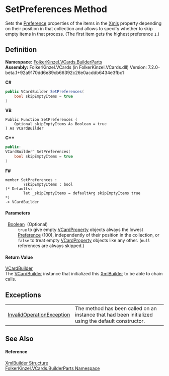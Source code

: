 # SetPreferences Method


Sets the <a href="50760592-ebd2-d6c5-16b0-f752af7dada1.md">Preference</a> properties of the items in the <a href="72934059-97f9-72e4-6010-1ce0c34221d5.md">Xmls</a> property depending on their position in that collection and allows to specify whether to skip empty items in that process. (The first item gets the highest preference `1`.)



## Definition
**Namespace:** <a href="30716183-7f69-ceb8-b5fe-4d9f23e7fd2b.md">FolkerKinzel.VCards.BuilderParts</a>  
**Assembly:** FolkerKinzel.VCards (in FolkerKinzel.VCards.dll) Version: 7.2.0-beta.1+92a9170dd6e89cb66392c26e0acddb6434e3fbc1

**C#**
``` C#
public VCardBuilder SetPreferences(
	bool skipEmptyItems = true
)
```
**VB**
``` VB
Public Function SetPreferences ( 
	Optional skipEmptyItems As Boolean = true
) As VCardBuilder
```
**C++**
``` C++
public:
VCardBuilder^ SetPreferences(
	bool skipEmptyItems = true
)
```
**F#**
``` F#
member SetPreferences : 
        ?skipEmptyItems : bool 
(* Defaults:
        let _skipEmptyItems = defaultArg skipEmptyItems true
*)
-> VCardBuilder 
```



#### Parameters
<dl><dt>  <a href="https://learn.microsoft.com/dotnet/api/system.boolean" target="_blank" rel="noopener noreferrer">Boolean</a>  (Optional)</dt><dd><code>true</code> to give empty <a href="e1395eb9-792c-c4d8-ee22-97939a91c58e.md">VCardProperty</a> objects always the lowest <a href="50760592-ebd2-d6c5-16b0-f752af7dada1.md">Preference</a> (100), independently of their position in the collection, or <code>false</code> to treat empty <a href="e1395eb9-792c-c4d8-ee22-97939a91c58e.md">VCardProperty</a> objects like any other. (<code>null</code> references are always skipped.)</dd></dl>

#### Return Value
<a href="4254b25b-c39b-3224-d22e-0072642cabb3.md">VCardBuilder</a>  
The <a href="4254b25b-c39b-3224-d22e-0072642cabb3.md">VCardBuilder</a> instance that initialized this <a href="20185480-4542-f3f6-3192-0b1f202ba2f3.md">XmlBuilder</a> to be able to chain calls.

## Exceptions
<table>
<tr>
<td><a href="https://learn.microsoft.com/dotnet/api/system.invalidoperationexception" target="_blank" rel="noopener noreferrer">InvalidOperationException</a></td>
<td>The method has been called on an instance that had been initialized using the default constructor.</td></tr>
</table>

## See Also


#### Reference
<a href="20185480-4542-f3f6-3192-0b1f202ba2f3.md">XmlBuilder Structure</a>  
<a href="30716183-7f69-ceb8-b5fe-4d9f23e7fd2b.md">FolkerKinzel.VCards.BuilderParts Namespace</a>  
